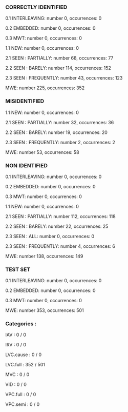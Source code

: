 ### CORRECTLY IDENTIFIED

0.1 INTERLEAVING: number 0, occurrences: 0

0.2 EMBEDDED: number 0, occurrences: 0

0.3 MWT: number 0, occurrences: 0

1.1 NEW: number 0, occurrences: 0

2.1 SEEN : PARTIALLY: number 68, occurrences: 77

2.2 SEEN : BARELY: number 114, occurrences: 152

2.3 SEEN : FREQUENTLY: number 43, occurrences: 123

MWE: number 225, occurrences: 352

### MISIDENTIFIED

1.1 NEW: number 0, occurrences: 0

2.1 SEEN : PARTIALLY: number 32, occurrences: 36

2.2 SEEN : BARELY: number 19, occurrences: 20

2.3 SEEN : FREQUENTLY: number 2, occurrences: 2

MWE: number 53, occurrences: 58

### NON IDENTIFIED

0.1 INTERLEAVING: number 0, occurrences: 0

0.2 EMBEDDED: number 0, occurrences: 0

0.3 MWT: number 0, occurrences: 0

1.1 NEW: number 0, occurrences: 0

2.1 SEEN : PARTIALLY: number 112, occurrences: 118

2.2 SEEN : BARELY: number 22, occurrences: 25

2.3 SEEN : ALL: number 0, occurrences: 0

2.3 SEEN : FREQUENTLY: number 4, occurrences: 6

MWE: number 138, occurrences: 149

### TEST SET

0.1 INTERLEAVING: number 0, occurrences: 0

0.2 EMBEDDED: number 0, occurrences: 0

0.3 MWT: number 0, occurrences: 0

MWE: number 353, occurrences: 501

### Categories : 

IAV		 : 0 / 0 

IRV		 : 0 / 0 

LVC.cause		 : 0 / 0 

LVC.full		 : 352 / 501 

MVC		 : 0 / 0 

VID		 : 0 / 0 

VPC.full		 : 0 / 0 

VPC.semi		 : 0 / 0 

